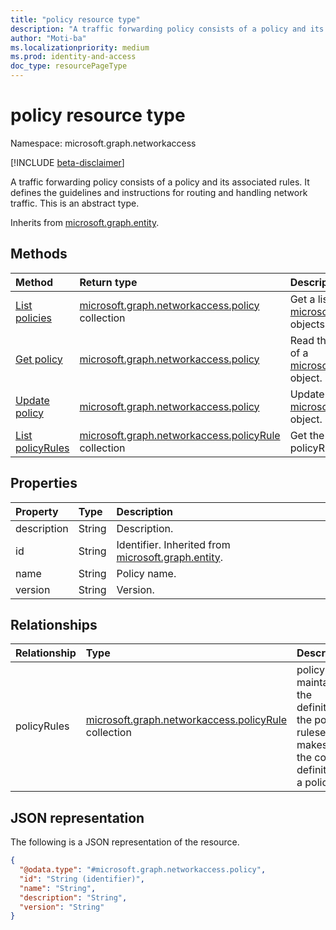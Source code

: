 ```yaml
---
title: "policy resource type"
description: "A traffic forwarding policy consists of a policy and its associated rules. It defines the guidelines and instructions for routing and handling network traffic."
author: "Moti-ba"
ms.localizationpriority: medium
ms.prod: identity-and-access
doc_type: resourcePageType
---
```


# policy resource type

Namespace: microsoft.graph.networkaccess

[!INCLUDE [beta-disclaimer](../../includes/beta-disclaimer.md)]

A traffic forwarding policy consists of a policy and its associated rules. It defines the guidelines and instructions for routing and handling network traffic.
This is an abstract type.


Inherits from [microsoft.graph.entity](../resources/entity.md).

## Methods
|Method|Return type|Description|
|:---|:---|:---|
|[List policies](../api/networkaccess-forwardingpolicylink-list.md)|[microsoft.graph.networkaccess.policy](../resources/networkaccess-policy.md) collection|Get a list of the [microsoft.graph.networkaccess.policy](../resources/networkaccess-policy.md) objects and their properties.|
|[Get policy](../api/networkaccess-policyrule-get.md)|[microsoft.graph.networkaccess.policy](../resources/networkaccess-policy.md)|Read the properties and relationships of a [microsoft.graph.networkaccess.policy](../resources/networkaccess-policy.md) object.|
|[Update policy](../api/networkaccess-policy-update.md)|[microsoft.graph.networkaccess.policy](../resources/networkaccess-policy.md)|Update the properties of a [microsoft.graph.networkaccess.policy](../resources/networkaccess-policy.md) object.|
|[List policyRules](../api/networkaccess-policy-list-policyrules.md)|[microsoft.graph.networkaccess.policyRule](../resources/networkaccess-policyrule.md) collection|Get the policyRule resources from the policyRules navigation property.|


## Properties
|Property|Type|Description|
|:---|:---|:---|
|description|String|Description.|
|id|String|Identifier. Inherited from [microsoft.graph.entity](../resources/entity.md).|
|name|String|Policy name.|
|version|String|Version.|

## Relationships
|Relationship|Type|Description|
|:---|:---|:---|
|policyRules|[microsoft.graph.networkaccess.policyRule](../resources/networkaccess-policyrule.md) collection|policyRules maintains the definition of the policy ruleset that makes up the core definition of a policy	|

## JSON representation
The following is a JSON representation of the resource.
<!-- {
  "blockType": "resource",
  "keyProperty": "id",
  "@odata.type": "microsoft.graph.networkaccess.policy",
  "baseType": "microsoft.graph.entity",
  "openType": false
}
-->
``` json
{
  "@odata.type": "#microsoft.graph.networkaccess.policy",
  "id": "String (identifier)",
  "name": "String",
  "description": "String",
  "version": "String"
}
```

